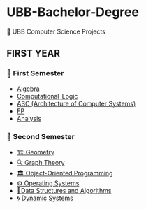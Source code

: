 # UBB-Bachelor-Degree
🚀 UBB Computer Science Projects


## FIRST YEAR 
### 📂 First Semester
- [Algebra](1st_Semester/Algebra)
- [Computational_Logic](1st_Semester/Computational_Logic)
- [ASC (Architecture of Computer Systems)](1st_Semester/ASC (Architecture of Computer Systems))
- [FP](1st_Semester/FP (Functional Programming))
- [Analysis](1st_Semester/Analysis)
   
### 📂 Second Semester
- [🏗 Geometry](1st_Semester/Geometry)
- [🔍 Graph Theory](1st_Semester/GraphTheory)
- [🏛 Object-Oriented Programming](1st_Semester/Object-OrientedProgramming)
- [⚙️ Operating Systems](1st_Semester/OperatingSystems)
- [🌲Data Structures and Algorithms](1st_Semester/DataStructuresandAlgorithms)
- [🌀 Dynamic Systems](1st_Semester/DynamicSystems)
